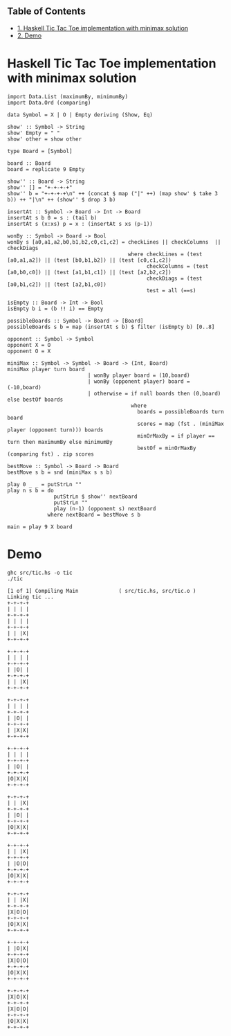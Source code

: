 <div id="table-of-contents">
<h2>Table of Contents</h2>
<div id="text-table-of-contents">
<ul>
<li><a href="#orgheadline1">1. Haskell Tic Tac Toe implementation with minimax solution</a></li>
<li><a href="#orgheadline2">2. Demo</a></li>
</ul>
</div>
</div>

# Haskell Tic Tac Toe implementation with minimax solution<a id="orgheadline1"></a>

    import Data.List (maximumBy, minimumBy)
    import Data.Ord (comparing)
    
    data Symbol = X | O | Empty deriving (Show, Eq)
    
    show' :: Symbol -> String
    show' Empty = " "
    show' other = show other
    
    type Board = [Symbol]
    
    board :: Board
    board = replicate 9 Empty 
    
    show'' :: Board -> String
    show'' [] = "+-+-+-+"
    show'' b = "+-+-+-+\n" ++ (concat $ map ("|" ++) (map show' $ take 3 b)) ++ "|\n" ++ (show'' $ drop 3 b)
    
    insertAt :: Symbol -> Board -> Int -> Board
    insertAt s b 0 = s : (tail b)
    insertAt s (x:xs) p = x : (insertAt s xs (p-1))
    
    wonBy :: Symbol -> Board -> Bool 
    wonBy s [a0,a1,a2,b0,b1,b2,c0,c1,c2] = checkLines || checkColumns  || checkDiags
                                           where checkLines = (test [a0,a1,a2]) || (test [b0,b1,b2]) || (test [c0,c1,c2])
                                                 checkColumns = (test [a0,b0,c0]) || (test [a1,b1,c1]) || (test [a2,b2,c2])
                                                 checkDiags = (test [a0,b1,c2]) || (test [a2,b1,c0])  
                                                 test = all (==s)
    
    isEmpty :: Board -> Int -> Bool
    isEmpty b i = (b !! i) == Empty 
    
    possibleBoards :: Symbol -> Board -> [Board]
    possibleBoards s b = map (insertAt s b) $ filter (isEmpty b) [0..8]
    
    opponent :: Symbol -> Symbol
    opponent X = O
    opponent O = X
    
    miniMax :: Symbol -> Symbol -> Board -> (Int, Board)
    miniMax player turn board
                              | wonBy player board = (10,board)
                              | wonBy (opponent player) board = (-10,board)
                              | otherwise = if null boards then (0,board) else bestOf boards
                                            where 
                                              boards = possibleBoards turn board
                                              scores = map (fst . (miniMax player (opponent turn))) boards
                                              minOrMaxBy = if player == turn then maximumBy else minimumBy
                                              bestOf = minOrMaxBy (comparing fst) . zip scores 
    
    bestMove :: Symbol -> Board -> Board
    bestMove s b = snd (miniMax s s b)
    
    play 0 _ _ = putStrLn ""
    play n s b = do
                   putStrLn $ show'' nextBoard
                   putStrLn ""
                   play (n-1) (opponent s) nextBoard
                 where nextBoard = bestMove s b
    
    main = play 9 X board

# Demo<a id="orgheadline2"></a>

    ghc src/tic.hs -o tic
    ./tic

    [1 of 1] Compiling Main             ( src/tic.hs, src/tic.o )
    Linking tic ...
    +-+-+-+
    | | | |
    +-+-+-+
    | | | |
    +-+-+-+
    | | |X|
    +-+-+-+
    
    +-+-+-+
    | | | |
    +-+-+-+
    | |O| |
    +-+-+-+
    | | |X|
    +-+-+-+
    
    +-+-+-+
    | | | |
    +-+-+-+
    | |O| |
    +-+-+-+
    | |X|X|
    +-+-+-+
    
    +-+-+-+
    | | | |
    +-+-+-+
    | |O| |
    +-+-+-+
    |O|X|X|
    +-+-+-+
    
    +-+-+-+
    | | |X|
    +-+-+-+
    | |O| |
    +-+-+-+
    |O|X|X|
    +-+-+-+
    
    +-+-+-+
    | | |X|
    +-+-+-+
    | |O|O|
    +-+-+-+
    |O|X|X|
    +-+-+-+
    
    +-+-+-+
    | | |X|
    +-+-+-+
    |X|O|O|
    +-+-+-+
    |O|X|X|
    +-+-+-+
    
    +-+-+-+
    | |O|X|
    +-+-+-+
    |X|O|O|
    +-+-+-+
    |O|X|X|
    +-+-+-+
    
    +-+-+-+
    |X|O|X|
    +-+-+-+
    |X|O|O|
    +-+-+-+
    |O|X|X|
    +-+-+-+